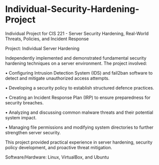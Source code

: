 # Individual-Security-Hardening-Project
Individual Project for CIS 221 - Server Security Hardening, Real-World Threats, Policies, and Incident Response

Project: Individual Server Hardening

Independently implemented and demonstrated fundamental security hardening techniques on a server environment. The project involved:

•	Configuring Intrusion Detection System (IDS) and fail2ban software to detect and mitigate unauthorized access attempts.

•	Developing a security policy to establish structured defence practices.

•	Creating an Incident Response Plan (IRP) to ensure preparedness for security breaches.

•	Analyzing and discussing common malware threats and their potential system impact.

•	Managing file permissions and modifying system directories to further strengthen server security.

This project provided practical experience in server hardening, security policy development, and proactive threat mitigation.

Software/Hardware: Linux, VirtualBox, and Ubuntu

